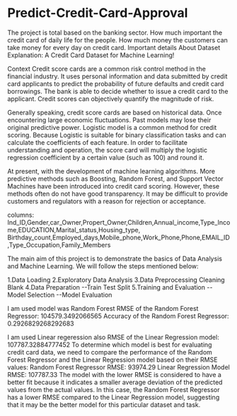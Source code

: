# Predict-Credit-Card-Approval
The project is total based on the banking sector. How much important the credit card of daily life for the people. How much money the customers can take money for every day on credit card. Important details
About Dataset Explanation:
A Credit Card Dataset for Machine Learning!

Context Credit score cards are a common risk control method in the financial industry. It uses personal information and data submitted by credit card applicants to predict the probability of future defaults and credit card borrowings. The bank is able to decide whether to issue a credit card to the applicant. Credit scores can objectively quantify the magnitude of risk.

Generally speaking, credit score cards are based on historical data. Once encountering large economic fluctuations. Past models may lose their original predictive power. Logistic model is a common method for credit scoring. Because Logistic is suitable for binary classification tasks and can calculate the coefficients of each feature. In order to facilitate understanding and operation, the score card will multiply the logistic regression coefficient by a certain value (such as 100) and round it.

At present, with the development of machine learning algorithms. More predictive methods such as Boosting, Random Forest, and Support Vector Machines have been introduced into credit card scoring. However, these methods often do not have good transparency. It may be difficult to provide customers and regulators with a reason for rejection or acceptance.

columns: Ind_ID,Gender,car_Owner,Propert_Owner,Children,Annual_income,Type_Income,EDUCATION,Marital_status,Housing_type, Birthday_count,Employed_days,Mobile_phone,Work_Phone,Phone,EMAIL_ID,Type_Occupation,Family_Members

The main aim of this project is to demonstrate the basics of Data Analysis and Machine Learning.
We will follow the steps mentioned below:

1.Data Loading 2.Exploratory Data Analysis 3.Data Preprocessing Cleaning Blank 4.Data Preparation --Train Test Split 5.Training and Evaluation --Model Selection --Model Evaluation

I am used model was Random Forest
RMSE of the Random Forest Regressor: 104579.3492066565
Accuracy of the Random Forest Regressor: 0.2926829268292683

I am used Linear regeression also
RMSE of the Linear Regression model: 107787.32884777452
To determine which model is best for evaluating credit card data, we need to compare the performance of the Random Forest Regressor and the Linear Regression model based on their RMSE values:
Random Forest Regressor RMSE: 93974.29 Linear Regression Model RMSE: 107787.33 The model with the lower RMSE is considered to have a better fit because it indicates a smaller average deviation of the predicted values from the actual values. In this case, the Random Forest Regressor has a lower RMSE compared to the Linear Regression model, suggesting that it may be the better model for this particular dataset and task.
